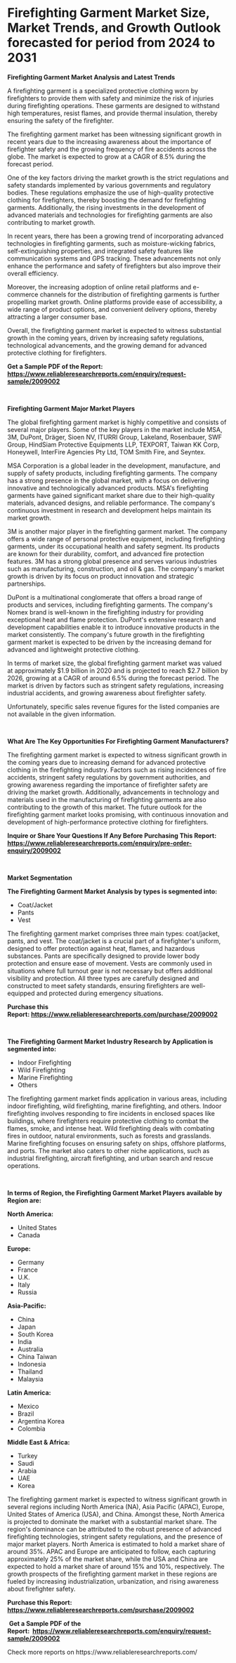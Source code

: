<p><h1>Firefighting Garment Market Size, Market Trends, and Growth Outlook forecasted for period from 2024 to 2031</h1></p><p><strong>Firefighting Garment Market Analysis and Latest Trends</strong></p>
<p><p>A firefighting garment is a specialized protective clothing worn by firefighters to provide them with safety and minimize the risk of injuries during firefighting operations. These garments are designed to withstand high temperatures, resist flames, and provide thermal insulation, thereby ensuring the safety of the firefighter.</p><p>The firefighting garment market has been witnessing significant growth in recent years due to the increasing awareness about the importance of firefighter safety and the growing frequency of fire accidents across the globe. The market is expected to grow at a CAGR of 8.5% during the forecast period.</p><p>One of the key factors driving the market growth is the strict regulations and safety standards implemented by various governments and regulatory bodies. These regulations emphasize the use of high-quality protective clothing for firefighters, thereby boosting the demand for firefighting garments. Additionally, the rising investments in the development of advanced materials and technologies for firefighting garments are also contributing to market growth.</p><p>In recent years, there has been a growing trend of incorporating advanced technologies in firefighting garments, such as moisture-wicking fabrics, self-extinguishing properties, and integrated safety features like communication systems and GPS tracking. These advancements not only enhance the performance and safety of firefighters but also improve their overall efficiency.</p><p>Moreover, the increasing adoption of online retail platforms and e-commerce channels for the distribution of firefighting garments is further propelling market growth. Online platforms provide ease of accessibility, a wide range of product options, and convenient delivery options, thereby attracting a larger consumer base.</p><p>Overall, the firefighting garment market is expected to witness substantial growth in the coming years, driven by increasing safety regulations, technological advancements, and the growing demand for advanced protective clothing for firefighters.</p></p>
<p><strong>Get a Sample PDF of the Report:&nbsp; <a href="https://www.reliableresearchreports.com/enquiry/request-sample/2009002">https://www.reliableresearchreports.com/enquiry/request-sample/2009002</a></strong></p>
<p>&nbsp;</p>
<p><strong>Firefighting Garment Major Market Players</strong></p>
<p><p>The global firefighting garment market is highly competitive and consists of several major players. Some of the key players in the market include MSA, 3M, DuPont, Dräger, Sioen NV, ITURRI Group, Lakeland, Rosenbauer, SWF Group, HindSiam Protective Equipments LLP, TEXPORT, Taiwan KK Corp, Honeywell, InterFire Agencies Pty Ltd, TOM Smith Fire, and Seyntex.</p><p>MSA Corporation is a global leader in the development, manufacture, and supply of safety products, including firefighting garments. The company has a strong presence in the global market, with a focus on delivering innovative and technologically advanced products. MSA's firefighting garments have gained significant market share due to their high-quality materials, advanced designs, and reliable performance. The company's continuous investment in research and development helps maintain its market growth.</p><p>3M is another major player in the firefighting garment market. The company offers a wide range of personal protective equipment, including firefighting garments, under its occupational health and safety segment. Its products are known for their durability, comfort, and advanced fire protection features. 3M has a strong global presence and serves various industries such as manufacturing, construction, and oil & gas. The company's market growth is driven by its focus on product innovation and strategic partnerships.</p><p>DuPont is a multinational conglomerate that offers a broad range of products and services, including firefighting garments. The company's Nomex brand is well-known in the firefighting industry for providing exceptional heat and flame protection. DuPont's extensive research and development capabilities enable it to introduce innovative products in the market consistently. The company's future growth in the firefighting garment market is expected to be driven by the increasing demand for advanced and lightweight protective clothing.</p><p>In terms of market size, the global firefighting garment market was valued at approximately $1.9 billion in 2020 and is projected to reach $2.7 billion by 2026, growing at a CAGR of around 6.5% during the forecast period. The market is driven by factors such as stringent safety regulations, increasing industrial accidents, and growing awareness about firefighter safety.</p><p>Unfortunately, specific sales revenue figures for the listed companies are not available in the given information.</p></p>
<p>&nbsp;</p>
<p><strong>What Are The Key Opportunities For Firefighting Garment Manufacturers?</strong></p>
<p><p>The firefighting garment market is expected to witness significant growth in the coming years due to increasing demand for advanced protective clothing in the firefighting industry. Factors such as rising incidences of fire accidents, stringent safety regulations by government authorities, and growing awareness regarding the importance of firefighter safety are driving the market growth. Additionally, advancements in technology and materials used in the manufacturing of firefighting garments are also contributing to the growth of this market. The future outlook for the firefighting garment market looks promising, with continuous innovation and development of high-performance protective clothing for firefighters.</p></p>
<p><strong>Inquire or Share Your Questions If Any Before Purchasing This Report: <a href="https://www.reliableresearchreports.com/enquiry/pre-order-enquiry/2009002">https://www.reliableresearchreports.com/enquiry/pre-order-enquiry/2009002</a></strong></p>
<p>&nbsp;</p>
<p><strong>Market Segmentation</strong></p>
<p><strong>The Firefighting Garment Market Analysis by types is segmented into:</strong></p>
<p><ul><li>Coat/Jacket</li><li>Pants</li><li>Vest</li></ul></p>
<p><p>The firefighting garment market comprises three main types: coat/jacket, pants, and vest. The coat/jacket is a crucial part of a firefighter's uniform, designed to offer protection against heat, flames, and hazardous substances. Pants are specifically designed to provide lower body protection and ensure ease of movement. Vests are commonly used in situations where full turnout gear is not necessary but offers additional visibility and protection. All three types are carefully designed and constructed to meet safety standards, ensuring firefighters are well-equipped and protected during emergency situations.</p></p>
<p><strong>Purchase this Report:&nbsp;<a href="https://www.reliableresearchreports.com/purchase/2009002">https://www.reliableresearchreports.com/purchase/2009002</a></strong></p>
<p>&nbsp;</p>
<p><strong>The Firefighting Garment Market Industry Research by Application is segmented into:</strong></p>
<p><ul><li>Indoor Firefighting</li><li>Wild Firefighting</li><li>Marine Firefighting</li><li>Others</li></ul></p>
<p><p>The firefighting garment market finds application in various areas, including indoor firefighting, wild firefighting, marine firefighting, and others. Indoor firefighting involves responding to fire incidents in enclosed spaces like buildings, where firefighters require protective clothing to combat the flames, smoke, and intense heat. Wild firefighting deals with combating fires in outdoor, natural environments, such as forests and grasslands. Marine firefighting focuses on ensuring safety on ships, offshore platforms, and ports. The market also caters to other niche applications, such as industrial firefighting, aircraft firefighting, and urban search and rescue operations.</p></p>
<p>&nbsp;</p>
<p><strong>In terms of Region, the Firefighting Garment Market Players available by Region are:</strong></p>
<p>
    <p> <strong> North America: </strong>
        <ul>
            <li>United States</li>
            <li>Canada</li>
        </ul>
        </p> 
    <p> <strong> Europe: </strong>
        <ul>
            <li>Germany</li>
            <li>France</li>
            <li>U.K.</li>
            <li>Italy</li>
            <li>Russia</li>
        </ul>
        </p> 
    <p> <strong> Asia-Pacific: </strong>
        <ul>
            <li>China</li>
            <li>Japan</li>
            <li>South Korea</li>
            <li>India</li>
            <li>Australia</li>
            <li>China Taiwan</li>
            <li>Indonesia</li>
            <li>Thailand</li>
            <li>Malaysia</li>
        </ul>
        </p> 
    <p> <strong> Latin America: </strong>
        <ul>
            <li>Mexico</li>
            <li>Brazil</li>
            <li>Argentina Korea</li>
            <li>Colombia</li>
        </ul>
        </p> 
    <p> <strong> Middle East & Africa: </strong>
        <ul>
            <li>Turkey</li>
            <li>Saudi</li>
            <li>Arabia</li>
            <li>UAE</li>
            <li>Korea</li>
        </ul>
    </p>
    </p>
<p><p>The firefighting garment market is expected to witness significant growth in several regions including North America (NA), Asia Pacific (APAC), Europe, United States of America (USA), and China. Amongst these, North America is projected to dominate the market with a substantial market share. The region's dominance can be attributed to the robust presence of advanced firefighting technologies, stringent safety regulations, and the presence of major market players. North America is estimated to hold a market share of around 35%. APAC and Europe are anticipated to follow, each capturing approximately 25% of the market share, while the USA and China are expected to hold a market share of around 15% and 10%, respectively. The growth prospects of the firefighting garment market in these regions are fueled by increasing industrialization, urbanization, and rising awareness about firefighter safety.</p></p>
<p><strong>Purchase this Report: <a href="https://www.reliableresearchreports.com/purchase/2009002">https://www.reliableresearchreports.com/purchase/2009002</a></strong></p>
<p>&nbsp;<strong>Get a Sample PDF of the Report:&nbsp;&nbsp;<a href="https://www.reliableresearchreports.com/enquiry/request-sample/2009002">https://www.reliableresearchreports.com/enquiry/request-sample/2009002</a></strong></p>
<p><strong></strong></p>
<p>Check more reports on https://www.reliableresearchreports.com/</p>